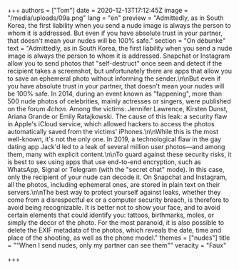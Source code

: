 +++
authors = ["Tom"]
date = 2020-12-13T17:12:45Z
image = "/media/uploads/09a.png"
lang = "en"
preview = "Admittedly, as in South Korea, the first liability when you send a nude image is always the person to whom it is addressed. But even if you have absolute trust in your partner, that doesn't mean your nudes will be 100% safe."
section = "On débunke"
text = "Admittedly, as in South Korea, the first liability when you send a nude image is always the person to whom it is addressed. Snapchat or Instagram allow you to send photos that \"self-destruct\" once seen and detect if the recipient takes a screenshot, but unfortunately there are apps that allow you to save an ephemeral photo without informing the sender.\n\nBut even if you have absolute trust in your partner, that doesn't mean your nudes will be 100% safe. In 2014, during an event known as \"fappening\", more than 500 nude photos of celebrities, mainly actresses or singers, were published on the forum _4chan_. Among the victims: Jennifer Lawrence, Kirsten Dunst, Ariana Grande or Emily Ratajkowski. The cause of this leak: a security flaw in Apple's iCloud service, which allowed hackers to access the photos automatically saved from the victims' iPhones.\n\nWhile this is the most well-known, it's not the only one. In 2019, a technological flaw in the gay dating app Jack'd led to a leak of several million user photos—and among them, many with explicit content.\n\nTo guard against these security risks, it is best to sex using apps that use end-to-end encryption, such as WhatsApp, Signal or Telegram (with the \"secret chat\" mode). In this case, only the recipient of your nude can decode it. On Snapchat and Instagram, all the photos, including ephemeral ones, are stored in plain text on their servers.\n\nThe best way to protect yourself against leaks, whether they come from a disrespectful ex or a computer security breach, is therefore to avoid being recognizable. It is better not to show your face, and to avoid certain elements that could identify you: tattoos, birthmarks, moles, or simply the decor of the photo. For the most paranoid, it is also possible to delete the EXIF metadata of the photos, which reveals the date, time and place of the shooting, as well as the phone model."
themes = ["nudes"]
title = "\"When I send nudes, only my partner can see them\""
veracity = "Faux"

+++
